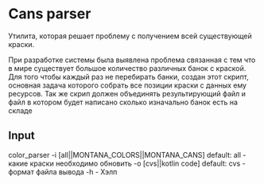 # Cans parser 
Утилита, которая решает проблему с получением всей существующей краски.

При разработке системы была выявлена проблема связанная с тем что в мире существует
большое количество различных банок с краской. Для того чтобы каждый раз не перебирать 
банки, создан этот скрипт, основная задача которого собрать все позиции краски с данных
ему ресурсов.
Так же скрип должен объединять результирующий файл и файл в котором будет написано
сколько изначально банок есть на складе

## Input
color_parser
-i [all||MONTANA_COLORS||MONTANA_CANS] default: all - какие краски необходимо обновить 
-o [cvs||kotlin code] default: cvs - формат файла вывода
-h - Хэлп
